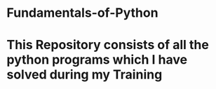 # Fundamentals-of-Python

# This Repository consists of all the python programs which I have solved during my Training
